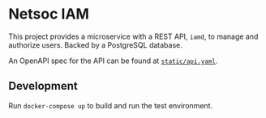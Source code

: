 # Netsoc IAM

This project provides a microservice with a REST API, `iamd`, to manage and
authorize users. Backed by a PostgreSQL database.

An OpenAPI spec for the API can be found at
[`static/api.yaml`](static/api.yaml).

## Development

Run `docker-compose up` to build and run the test environment.
